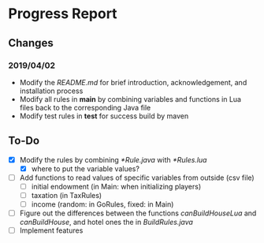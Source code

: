 # Progress Report

## Changes 
### 2019/04/02
- Modify the _README.md_ for brief introduction, acknowledgement, and installation process
- Modify all rules in **main** by combining variables and functions in Lua files back to the corresponding Java file
- Modify test rules in **test** for success build by maven

## To-Do
- [x] Modify the rules by combining _*Rule.java_ with _*Rules.lua_
    - [x] where to put the variable values?
- [ ] Add functions to read values of specific variables from outside (csv file)
    - [ ] initial endowment (in Main: when initializing players)
    - [ ] taxation (in TaxRules)
    - [ ] income (random: in GoRules, fixed: in Main)
- [ ] Figure out the differences between the functions _canBuildHouseLua_ and _canBuildHouse_, and hotel ones the in _BuildRules.java_
- [ ] Implement features